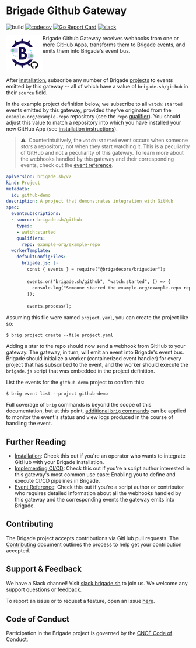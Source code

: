 # Brigade Github Gateway

![build](https://badgr.brigade2.io/v1/github/checks/brigadecore/brigade-github-gateway/badge.svg?appID=99005)
[![codecov](https://codecov.io/gh/brigadecore/brigade-github-gateway/branch/main/graph/badge.svg?token=ZPY3OF13FC)](https://codecov.io/gh/brigadecore/brigade-github-gateway)
[![Go Report Card](https://goreportcard.com/badge/github.com/brigadecore/brigade-github-gateway)](https://goreportcard.com/report/github.com/brigadecore/brigade-github-gateway)
[![slack](https://img.shields.io/badge/slack-brigade-brightgreen.svg?logo=slack)](https://kubernetes.slack.com/messages/C87MF1RFD)

<img width="100" align="left" src="logo.png">

Brigade Github Gateway receives webhooks from one or more
[GitHub Apps](https://docs.github.com/en/developers/apps/about-apps),
transforms them to Brigade
[events](https://docs.brigade.sh/topics/project-developers/events/),
and emits them into Brigade's event bus.

<br clear="left"/>

After [installation](docs/INSTALLATION.md), subscribe any number of Brigade
[projects](https://docs.brigade.sh/topics/project-developers/projects/)
to events emitted by this gateway -- all of which have a value of
`brigade.sh/github` in their `source` field.

In the example project definition below, we subscribe to all `watch:started`
events emitted by this gateway, provided they've originated from the
`example-org/example-repo` repository (see the `repo` 
[qualifier](https://docs.brigade.sh/topics/project-developers/events/#qualifiers)).
You should adjust this value to match a repository into which you have installed
your new GitHub App (see [installation instructions](docs/INSTALLATION.md)).

> ⚠️&nbsp;&nbsp;Counterintuitively, the `watch:started` event occurs when
> someone _stars_ a repository; not when they start watching it. This is a
> peculiarity of GitHub and not a peculiarity of this gateway. To learn more
> about the webhooks handled by this gateway and their corresponding events,
> check out the [event reference](docs/EVENT_REFERENCE.md).

```yaml
apiVersion: brigade.sh/v2
kind: Project
metadata:
  id: github-demo
description: A project that demonstrates integration with GitHub
spec:
  eventSubscriptions:
  - source: brigade.sh/github
    types:
    - watch:started
    qualifiers:
      repo: example-org/example-repo
  workerTemplate:
    defaultConfigFiles:
      brigade.js: |-
        const { events } = require("@brigadecore/brigadier");

        events.on("brigade.sh/github", "watch:started", () => {
          console.log("Someone starred the example-org/example-repo repository!");
        });

        events.process();
```

Assuming this file were named `project.yaml`, you can create the project like
so:

```shell
$ brig project create --file project.yaml
```

Adding a star to the repo should now send a webhook from GitHub to your gateway.
The gateway, in turn, will emit an event into Brigade's event bus. Brigade
should initialize a worker (containerized event handler) for every project that
has subscribed to the event, and the worker should execute the `brigade.js`
script that was embedded in the project definition.

List the events for the `github-demo` project to confirm this:

```shell
$ brig event list --project github-demo
```

Full coverage of `brig` commands is beyond the scope of this documentation, but
at this point,
[additional `brig` commands](https://docs.brigade.sh/topics/project-developers/brig/)
can be applied to monitor the event's status and view logs produced in the
course of handling the event.

## Further Reading

* [Installation](docs/INSTALLATION.md): Check this out if you're an operator who
  wants to integrate GitHub with your Brigade installation.
* [Implementing CI/CD](docs/CI_CD.md): Check this out if you're a script author
  interested in this gateway's most common use case: Enabling you to define
  and execute CI/CD pipelines in Brigade.
* [Event Reference](docs/EVENT_REFERENCE.md): Check this out if you're a script
  author or contributor who requires detailed information about all the webhooks
  handled by this gateway and the corresponding events the gateway emits into
  Brigade.

## Contributing

The Brigade project accepts contributions via GitHub pull requests. The
[Contributing](CONTRIBUTING.md) document outlines the process to help get your
contribution accepted.

## Support & Feedback

We have a Slack channel! Visit [slack.brigade.sh](https://slack.brigade.sh) to
join us. We welcome any support questions or feedback.

To report an issue or to request a feature, open an issue
[here](https://github.com/brigadecore/brigade-github-gateway/issues).

## Code of Conduct

Participation in the Brigade project is governed by the
[CNCF Code of Conduct](https://github.com/cncf/foundation/blob/master/code-of-conduct.md).
